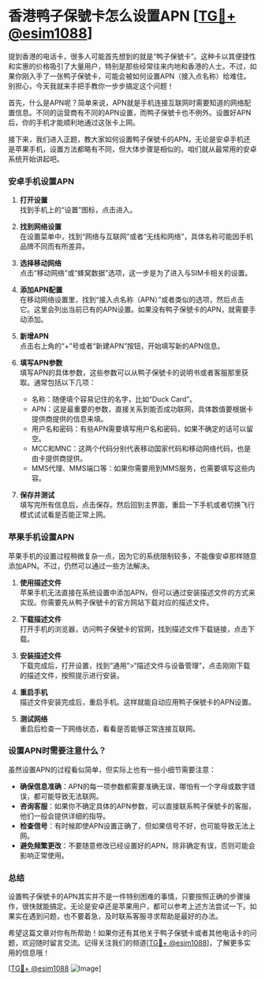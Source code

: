 # 香港鸭子保號卡怎么设置APN [[TG💪+ @esim1088](https://t.me/s/esim1088)]

提到香港的电话卡，很多人可能首先想到的就是“鸭子保號卡”。这种卡以其便捷性和实惠的价格吸引了大量用户，特别是那些经常往来内地和香港的人士。不过，如果你刚入手了一张鸭子保號卡，可能会被如何设置APN（接入点名称）给难住。别担心，今天我就来手把手教你一步步搞定这个问题！

首先，什么是APN呢？简单来说，APN就是手机连接互联网时需要知道的网络配置信息。不同的运营商有不同的APN设置，而鸭子保號卡也不例外。设置好APN后，你的手机才能顺利地通过这张卡上网。

接下来，我们进入正题，教大家如何设置鸭子保號卡的APN。无论是安卓手机还是苹果手机，设置方法都略有不同，但大体步骤是相似的。咱们就从最常用的安卓系统开始讲起吧。

### 安卓手机设置APN

1. **打开设置**  
   找到手机上的“设置”图标，点击进入。

2. **找到网络设置**  
   在设置菜单中，找到“网络与互联网”或者“无线和网络”，具体名称可能因手机品牌不同而有所差异。

3. **选择移动网络**  
   点击“移动网络”或“蜂窝数据”选项，这一步是为了进入与SIM卡相关的设置。

4. **添加APN配置**  
   在移动网络设置里，找到“接入点名称（APN）”或者类似的选项，然后点击它。这里会列出当前已有的APN设置。如果没有鸭子保號卡的APN，就需要手动添加。

5. **新增APN**  
   点击右上角的“+”号或者“新建APN”按钮，开始填写新的APN信息。

6. **填写APN参数**  
   填写APN的具体参数，这些参数可以从鸭子保號卡的说明书或者客服那里获取。通常包括以下几项：
   - 名称：随便填个容易记住的名字，比如“Duck Card”。
   - APN：这是最重要的参数，直接关系到能否成功联网，具体数值要根据卡提供商提供的信息来填。
   - 用户名和密码：有些APN需要填写用户名和密码，如果不确定的话可以留空。
   - MCC和MNC：这两个代码分别代表移动国家代码和移动网络代码，也是由卡提供商提供。
   - MMS代理、MMS端口等：如果你需要用到MMS服务，也需要填写这些内容。

7. **保存并测试**  
   填写完所有信息后，点击保存。然后回到主界面，重启一下手机或者切换飞行模式试试看是否能正常上网。

### 苹果手机设置APN

苹果手机的设置过程稍微复杂一点，因为它的系统限制较多，不能像安卓那样随意添加APN。不过，仍然可以通过一些方法解决。

1. **使用描述文件**  
   苹果手机无法直接在系统设置中添加APN，但可以通过安装描述文件的方式来实现。你需要先从鸭子保號卡的官方网站下载对应的描述文件。

2. **下载描述文件**  
   打开手机的浏览器，访问鸭子保號卡的官网，找到描述文件下载链接，点击下载。

3. **安装描述文件**  
   下载完成后，打开设置，找到“通用”>“描述文件与设备管理”，点击刚刚下载的描述文件，按照提示进行安装。

4. **重启手机**  
   描述文件安装完成后，重启手机。这样就能自动应用鸭子保號卡的APN设置。

5. **测试网络**  
   重启后检查一下网络状态，看看是否能够正常连接互联网。

### 设置APN时需要注意什么？

虽然设置APN的过程看似简单，但实际上也有一些小细节需要注意：

- **确保信息准确**：APN的每一项参数都需要准确无误，哪怕有一个字母或数字错误，都可能导致无法联网。
- **咨询客服**：如果你不确定具体的APN参数，可以直接联系鸭子保號卡的客服，他们一般会提供详细的指导。
- **检查信号**：有时候即使APN设置正确了，但如果信号不好，也可能导致无法上网。
- **避免频繁更改**：不要随意修改已经设置好的APN，除非确定有误，否则可能会影响正常使用。

### 总结

设置鸭子保號卡的APN其实并不是一件特别困难的事情，只要按照正确的步骤操作，很快就能搞定。无论是安卓还是苹果用户，都可以参考上述方法尝试一下。如果实在遇到问题，也不要着急，及时联系客服寻求帮助是最好的办法。

希望这篇文章对你有所帮助！如果你还有其他关于鸭子保號卡或者其他电话卡的问题，欢迎随时留言交流。记得关注我们的频道[[TG💪+ @esim1088](https://t.me/s/esim1088)]，了解更多实用的信息哦！

[[TG💪+ @esim1088](https://t.me/s/esim1088) ![Image](https://i.postimg.cc/4NQfJmqS/Snipaste-2025-05-13-00-14-12.png)]